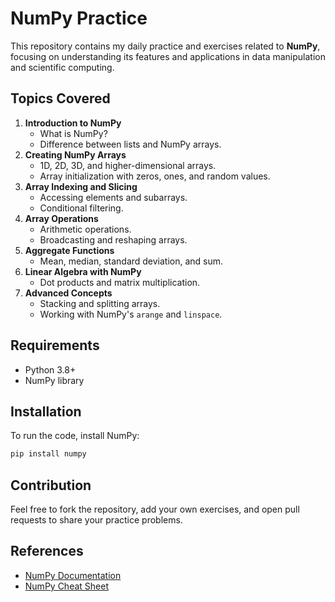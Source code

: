 
# **NumPy Practice**

This repository contains my daily practice and exercises related to **NumPy**, focusing on understanding its features and applications in data manipulation and scientific computing.

## **Topics Covered**
1. **Introduction to NumPy**
   - What is NumPy?
   - Difference between lists and NumPy arrays.
2. **Creating NumPy Arrays**
   - 1D, 2D, 3D, and higher-dimensional arrays.
   - Array initialization with zeros, ones, and random values.
3. **Array Indexing and Slicing**
   - Accessing elements and subarrays.
   - Conditional filtering.
4. **Array Operations**
   - Arithmetic operations.
   - Broadcasting and reshaping arrays.
5. **Aggregate Functions**
   - Mean, median, standard deviation, and sum.
6. **Linear Algebra with NumPy**
   - Dot products and matrix multiplication.
7. **Advanced Concepts**
   - Stacking and splitting arrays.
   - Working with NumPy's `arange` and `linspace`.

## **Requirements**
- Python 3.8+
- NumPy library

## **Installation**
To run the code, install NumPy:
```bash
pip install numpy
```

## **Contribution**
Feel free to fork the repository, add your own exercises, and open pull requests to share your practice problems.

## **References**
- [NumPy Documentation](https://numpy.org/doc/stable/)
- [NumPy Cheat Sheet](https://www.datacamp.com/cheat-sheet/numpy-cheat-sheet)


